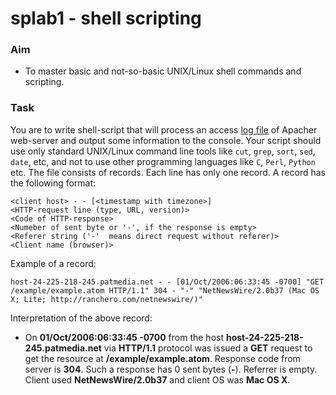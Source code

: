 # splab1 - shell scripting

### Aim
- To master basic and not-so-basic UNIX/Linux shell commands and scripting.

### Task

You are to write shell-script that will process an access [log file](http://vseloved.github.io/spos/log.txt.zip) of Apacher web-server and output some information to the console. Your script should use only standard UNIX/Linux command line tools like `cut`, `grep`, `sort`, `sed`, `date`, etc, and not to use other programming languages like `C`, `Perl`, `Python` etc. The file consists of records. Each line has only one record. A record has the following format:

```
<client host> - - [<timestamp with timezone>] 
<HTTP-request line (type, URL, version)>
<Code of HTTP-response>
<Numeber of sent byte or '-', if the response is empty>
<Referer string ('-'  means direct request without referer)>
<Client name (browser)>
```

Example of a record:
```
host-24-225-218-245.patmedia.net - - [01/Oct/2006:06:33:45 -0700] "GET /example/example.atom HTTP/1.1" 304 - "-" "NetNewsWire/2.0b37 (Mac OS X; Lite; http://ranchero.com/netnewswire/)"
```
Interpretation of the above record:
* On **01/Oct/2006:06:33:45 -0700** from the host **host-24-225-218-245.patmedia.net** via **HTTP/1.1** protocol
was issued a **GET** request to get the resource at **/example/example.atom**. Response code from server is **304**. Such a response has 0 sent bytes (**-**). Referrer is empty. Client used **NetNewsWire/2.0b37** and client OS was **Mac OS X**.

